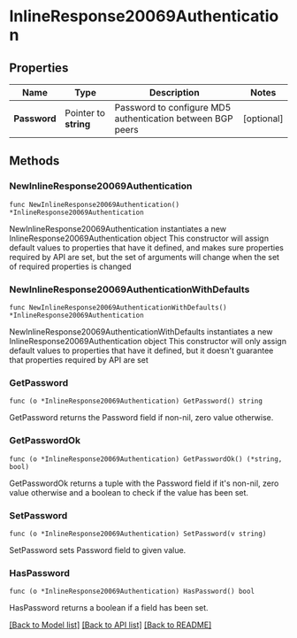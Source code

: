 # InlineResponse20069Authentication

## Properties

Name | Type | Description | Notes
------------ | ------------- | ------------- | -------------
**Password** | Pointer to **string** | Password to configure MD5 authentication between BGP peers | [optional] 

## Methods

### NewInlineResponse20069Authentication

`func NewInlineResponse20069Authentication() *InlineResponse20069Authentication`

NewInlineResponse20069Authentication instantiates a new InlineResponse20069Authentication object
This constructor will assign default values to properties that have it defined,
and makes sure properties required by API are set, but the set of arguments
will change when the set of required properties is changed

### NewInlineResponse20069AuthenticationWithDefaults

`func NewInlineResponse20069AuthenticationWithDefaults() *InlineResponse20069Authentication`

NewInlineResponse20069AuthenticationWithDefaults instantiates a new InlineResponse20069Authentication object
This constructor will only assign default values to properties that have it defined,
but it doesn't guarantee that properties required by API are set

### GetPassword

`func (o *InlineResponse20069Authentication) GetPassword() string`

GetPassword returns the Password field if non-nil, zero value otherwise.

### GetPasswordOk

`func (o *InlineResponse20069Authentication) GetPasswordOk() (*string, bool)`

GetPasswordOk returns a tuple with the Password field if it's non-nil, zero value otherwise
and a boolean to check if the value has been set.

### SetPassword

`func (o *InlineResponse20069Authentication) SetPassword(v string)`

SetPassword sets Password field to given value.

### HasPassword

`func (o *InlineResponse20069Authentication) HasPassword() bool`

HasPassword returns a boolean if a field has been set.


[[Back to Model list]](../README.md#documentation-for-models) [[Back to API list]](../README.md#documentation-for-api-endpoints) [[Back to README]](../README.md)



